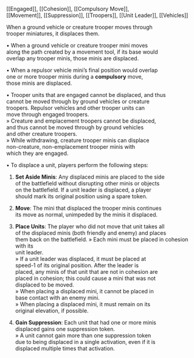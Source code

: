 [[Engaged]], [[Cohesion]], [[Compulsory Move]],  
[[Movement]], [[Suppression]], [[Troopers]], [[Unit Leader]], [[Vehicles]]

When a ground vehicle or creature trooper moves through  
trooper miniatures, it displaces them.  

• When a ground vehicle or creature trooper mini moves  
along the path created by a movement tool, if its base would  
overlap any trooper minis, those minis are displaced.  

• When a repulsor vehicle mini’s final position would overlap  
one or more trooper minis during a **compulsory** move,  
those minis are displaced.  

• Trooper units that are engaged cannot be displaced, and thus  
cannot be moved through by ground vehicles or creature  
troopers. Repulsor vehicles and other trooper units can  
move through engaged troopers.  
» Creature and emplacement troopers cannot be displaced,  
and thus cannot be moved through by ground vehicles  
and other creature troopers.  
» While withdrawing, creature trooper minis can displace  
non-creature, non-emplacement trooper minis with  
which they are engaged.  

• To displace a unit, players perform the following steps:

1. **Set Aside Minis**: Any displaced minis are placed to the side  
of the battlefield without disrupting other minis or objects  
on the battlefield. If a unit leader is displaced, a player  
should mark its original position using a spare token.  

2. **Move**: The mini that displaced the trooper minis continues  
its move as normal, unimpeded by the minis it displaced.  

3. **Place Units**: The player who did not move that unit takes all  
of the displaced minis (both friendly and enemy) and places  
them back on the battlefield.
» Each mini must be placed in cohesion with its  
unit leader.  
» If a unit leader was displaced, it must be placed at  
speed-1 of its original position. After the leader is  
placed, any minis of that unit that are not in cohesion are  
placed in cohesion; this could cause a mini that was not  
displaced to be moved.  
» When placing a displaced mini, it cannot be placed in  
base contact with an enemy mini.  
» When placing a displaced mini, it must remain on its  
original elevation, if possible.  

4. **Gain Suppression**: Each unit that had one or more minis  
displaced gains one suppression token.  
» A unit cannot gain more than one suppression token  
due to being displaced in a single activation, even if it is  
displaced multiple times that activation.  

